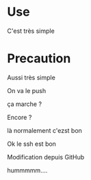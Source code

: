 # Use

C'est très simple

# Precaution

Aussi très simple

On va le push

ça marche ?

Encore ?

là normalement c'ezst bon 

Ok le ssh est bon

Modification depuis GitHub

hummmmm....
